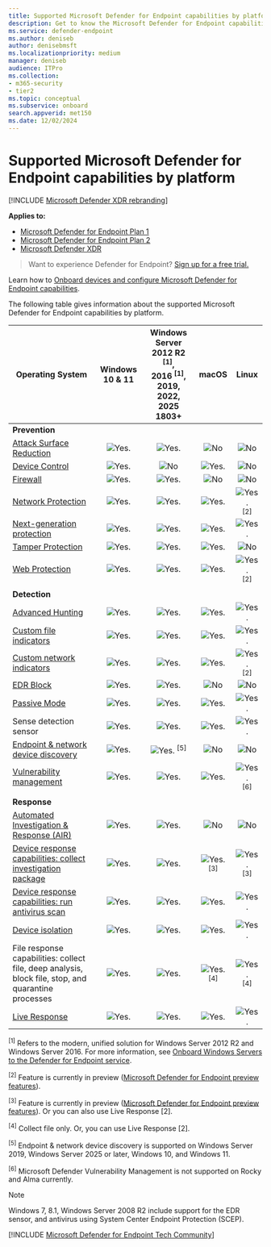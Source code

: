 ```yaml
---
title: Supported Microsoft Defender for Endpoint capabilities by platform
description: Get to know the Microsoft Defender for Endpoint capabilities supported for Windows 10 devices, servers, and non-Windows devices.
ms.service: defender-endpoint
ms.author: deniseb
author: denisebmsft
ms.localizationpriority: medium
manager: deniseb
audience: ITPro
ms.collection:
- m365-security
- tier2
ms.topic: conceptual
ms.subservice: onboard
search.appverid: met150
ms.date: 12/02/2024
---
```


# Supported Microsoft Defender for Endpoint capabilities by platform

[!INCLUDE [Microsoft Defender XDR rebranding](../includes/microsoft-defender.md)]

**Applies to:**

- [Microsoft Defender for Endpoint Plan 1](microsoft-defender-endpoint.md)
- [Microsoft Defender for Endpoint Plan 2](microsoft-defender-endpoint.md)
- [Microsoft Defender XDR](/defender-xdr)

> Want to experience Defender for Endpoint? [Sign up for a free trial.](https://signup.microsoft.com/create-account/signup?products=7f379fee-c4f9-4278-b0a1-e4c8c2fcdf7e&ru=https://aka.ms/MDEp2OpenTrial?ocid=docs-wdatp-onboardconfigure-abovefoldlink)

Learn how to [Onboard devices and configure Microsoft Defender for Endpoint capabilities](onboard-configure.md).

The following table gives information about the supported Microsoft Defender for Endpoint capabilities by platform.

|Operating System|Windows 10 & 11|Windows Server 2012 R2 <sup>[1]</sup>, <br> 2016 <sup>[1]</sup>, <br> 2019, 2022, 2025 <br> 1803+|macOS|Linux|
|---|:---:|:---:|:---:|:---:|
|**Prevention**|||||
|[Attack Surface Reduction](attack-surface-reduction.md)|![Yes.](media/svg/check-yes.svg)|![Yes.](media/svg/check-yes.svg)|![No](media/svg/check-no.svg)|![No](media/svg/check-no.svg)|
|[Device Control](device-control-overview.md)|![Yes.](media/svg/check-yes.svg)|![No](media/svg/check-no.svg)|![Yes.](media/svg/check-yes.svg)|![No](media/svg/check-no.svg)|
|[Firewall](host-firewall-reporting.md)|![Yes.](media/svg/check-yes.svg)|![Yes.](media/svg/check-yes.svg)|![No](media/svg/check-no.svg)|![No](media/svg/check-no.svg)|
|[Network Protection](network-protection.md)|![Yes.](media/svg/check-yes.svg)|![Yes.](media/svg/check-yes.svg)|![Yes.](media/svg/check-yes.svg)|![Yes.](media/svg/check-yes.svg) <sup>[2]</sup>|
|[Next-generation protection](next-generation-protection.md)|![Yes.](media/svg/check-yes.svg)|![Yes.](media/svg/check-yes.svg)|![Yes.](media/svg/check-yes.svg)|![Yes.](media/svg/check-yes.svg)|
|[Tamper Protection](prevent-changes-to-security-settings-with-tamper-protection.md)|![Yes.](media/svg/check-yes.svg)|![Yes.](media/svg/check-yes.svg)|![Yes.](media/svg/check-yes.svg)|![No](media/svg/check-no.svg)|
|[Web Protection](web-protection-overview.md)|![Yes.](media/svg/check-yes.svg)|![Yes.](media/svg/check-yes.svg)|![Yes.](media/svg/check-yes.svg)|![Yes.](media/svg/check-yes.svg) <sup>[2]</sup>|
||||||
|**Detection**|||||
|[Advanced Hunting](/defender-xdr/advanced-hunting-overview)|![Yes.](media/svg/check-yes.svg)|![Yes.](media/svg/check-yes.svg)|![Yes.](media/svg/check-yes.svg)|![Yes.](media/svg/check-yes.svg)|
|[Custom file indicators](indicator-file.md)|![Yes.](media/svg/check-yes.svg)|![Yes.](media/svg/check-yes.svg)|![Yes.](media/svg/check-yes.svg)|![Yes.](media/svg/check-yes.svg)|
|[Custom network indicators](indicator-ip-domain.md)|![Yes.](media/svg/check-yes.svg)|![Yes.](media/svg/check-yes.svg)|![Yes.](media/svg/check-yes.svg)|![Yes.](media/svg/check-yes.svg) <sup>[2]</sup>|
|[EDR Block](edr-in-block-mode.md)|![Yes.](media/svg/check-yes.svg)|![Yes.](media/svg/check-yes.svg)|![No](media/svg/check-no.svg)|![No](media/svg/check-no.svg)|
|[Passive Mode](microsoft-defender-antivirus-compatibility.md)|![Yes.](media/svg/check-yes.svg)|![Yes.](media/svg/check-yes.svg)|![Yes.](media/svg/check-yes.svg)|![Yes.](media/svg/check-yes.svg)|
|Sense detection sensor|![Yes.](media/svg/check-yes.svg)|![Yes.](media/svg/check-yes.svg)|![Yes.](media/svg/check-yes.svg)|![Yes.](media/svg/check-yes.svg)|
|[Endpoint & network device discovery](device-discovery.md)|![Yes.](media/svg/check-yes.svg)|![Yes.](media/svg/check-yes.svg) <sup>[5]</sup>|![No](media/svg/check-no.svg)|![No](media/svg/check-no.svg)|
|[Vulnerability management](/defender-vulnerability-management/defender-vulnerability-management)|![Yes.](media/svg/check-yes.svg)|![Yes.](media/svg/check-yes.svg)|![Yes.](media/svg/check-yes.svg)|![Yes.](media/svg/check-yes.svg) <sup>[6]</sup>|
||||||
|**Response**     |         |         |         ||
|[Automated Investigation & Response (AIR)](automated-investigations.md)        | ![Yes.](media/svg/check-yes.svg)        | ![Yes.](media/svg/check-yes.svg)  |  ![No](media/svg/check-no.svg)       |  ![No](media/svg/check-no.svg)        |
|[Device response capabilities: collect investigation package ](respond-machine-alerts.md)        | ![Yes.](media/svg/check-yes.svg)        | ![Yes.](media/svg/check-yes.svg)   |  ![Yes.](media/svg/check-yes.svg) <sup>[3]</sup>       |  ![Yes.](media/svg/check-yes.svg) <sup>[3]</sup>        |
|[Device response capabilities: run antivirus scan](respond-machine-alerts.md)        | ![Yes.](media/svg/check-yes.svg)        | ![Yes.](media/svg/check-yes.svg)   |  ![Yes.](media/svg/check-yes.svg)        |  ![Yes.](media/svg/check-yes.svg)         |
|[Device isolation](respond-machine-alerts.md)        | ![Yes.](media/svg/check-yes.svg)        | ![Yes.](media/svg/check-yes.svg)   |  ![Yes.](media/svg/check-yes.svg)       |  ![Yes.](media/svg/check-yes.svg)    |
|File response capabilities: collect file, deep analysis, block file, stop, and quarantine processes        | ![Yes.](media/svg/check-yes.svg)        | ![Yes.](media/svg/check-yes.svg)   |  ![Yes.](media/svg/check-yes.svg) <sup>[4]</sup> |  ![Yes.](media/svg/check-yes.svg) <sup>[4]</sup> |
|[Live Response](live-response.md)       | ![Yes.](media/svg/check-yes.svg)        | ![Yes.](media/svg/check-yes.svg) |  ![Yes.](media/svg/check-yes.svg)       |  ![Yes.](media/svg/check-yes.svg)      |

<sup>[1]</sup> Refers to the modern, unified solution for Windows Server 2012 R2 and Windows Server 2016. For more information, see [Onboard Windows Servers to the Defender for Endpoint service](configure-server-endpoints.md).

<sup>[2]</sup> Feature is currently in preview ([Microsoft Defender for Endpoint preview features](/defender-xdr/preview)).

<sup>[3]</sup> Feature is currently in preview ([Microsoft Defender for Endpoint preview features](/defender-xdr/preview)). Or you can also use Live Response [2].

<sup>[4]</sup> Collect file only. Or, you can use Live Response [2].

<sup>[5]</sup> Endpoint & network device discovery is supported on Windows Server 2019, Windows Server 2025 or later, Windows 10, and Windows 11.

<sup>[6]</sup>  Microsoft Defender Vulnerability Management is not supported on Rocky and Alma currently.
> [!NOTE]
> Windows 7, 8.1, Windows Server 2008 R2 include support for the EDR sensor, and antivirus using System Center Endpoint Protection (SCEP).

[!INCLUDE [Microsoft Defender for Endpoint Tech Community](../includes/defender-mde-techcommunity.md)]
